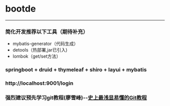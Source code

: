 # bootde
-------------
### 简化开发推荐以下工具（期待补充）
* mybatis-generator（代码生成）
* detools（热部署,jar已引入)
* lombok（get/set方法）
### springboot + druid + thymeleaf + shiro + layui + mybatis
### http://localhost:9001/login
###	强烈建议预先学习git教程(廖雪峰)--[史上最浅显易懂的Git教程](https://www.liaoxuefeng.com/wiki/0013739516305929606dd18361248578c67b8067c8c017b000)

